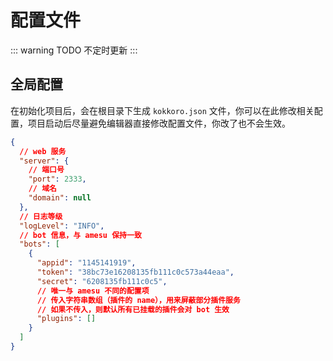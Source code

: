 # 配置文件

::: warning TODO
不定时更新
:::

## 全局配置

在初始化项目后，会在根目录下生成 `kokkoro.json` 文件，你可以在此修改相关配置，项目启动后尽量避免编辑器直接修改配置文件，你改了也不会生效。

```json
{
  // web 服务
  "server": {
    // 端口号
    "port": 2333,
    // 域名
    "domain": null
  },
  // 日志等级
  "logLevel": "INFO",
  // bot 信息，与 amesu 保持一致
  "bots": [
    {
      "appid": "1145141919",
      "token": "38bc73e16208135fb111c0c573a44eaa",
      "secret": "6208135fb111c0c5",
      // 唯一与 amesu 不同的配置项
      // 传入字符串数组（插件的 name），用来屏蔽部分插件服务
      // 如果不传入，则默认所有已挂载的插件会对 bot 生效
      "plugins": []
    }
  ]
}
```
